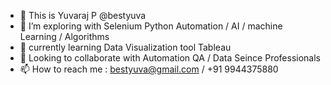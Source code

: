 - 👋 This is Yuvaraj P @bestyuva
- 👀 I’m exploring with Selenium Python Automation  / AI / machine Learning / Algorithms 
- 🌱 currently learning Data Visualization tool Tableau
- 💞️ Looking to collaborate with Automation QA / Data Seince Professionals 
- 📫 How to reach me : bestyuva@gmail.com / +91 9944375880 

<!---
bestyuva/bestyuva is a ✨ special ✨ repository because its `README.md` (this file) appears on your GitHub profile.
You can click the Preview link to take a look at your changes.
--->
